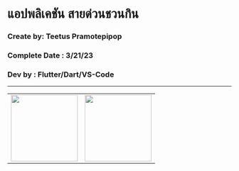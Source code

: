 # แอปพลิเคชัน สายด่วนชวนกิน

### Create by: Teetus Pramotepipop

### Complete Date : 3/21/23

### Dev by : Flutter/Dart/VS-Code

***

<table>
  <tr>
    <td>
<img src="https://user-images.githubusercontent.com/127941209/226827141-72181d8e-7110-429d-953b-aab12111458f.png" width="150">
    </td>
    <td>
<img src="https://user-images.githubusercontent.com/127941209/226827149-917e1287-ebb2-47c0-aa5b-2aa8f2079dba.png" width="150">
    </td>
  </tr>
</table>



